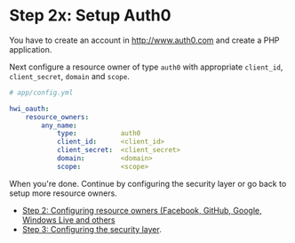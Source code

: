 Step 2x: Setup Auth0
=======================
You have to create an account in http://www.auth0.com and create a PHP application.

Next configure a resource owner of type `auth0` with appropriate `client_id`,
`client_secret`, `domain` and `scope`.

```yaml
# app/config.yml

hwi_oauth:
    resource_owners:
        any_name:
            type:           auth0
            client_id:      <client_id>
            client_secret:  <client_secret>
            domain:         <domain>
            scope:          <scope>
```

When you're done. Continue by configuring the security layer or go back to
setup more resource owners.

- [Step 2: Configuring resource owners (Facebook, GitHub, Google, Windows Live and others](../2-configuring_resource_owners.md)
- [Step 3: Configuring the security layer](../3-configuring_the_security_layer.md).
